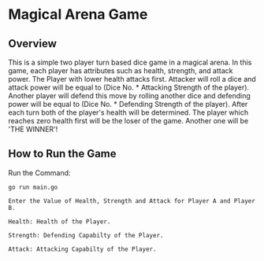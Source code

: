 # Magical Arena Game

## Overview
This is a simple two player turn based dice game in a magical arena. 
In this game, each player has attributes such as health, strength, and attack power.
The Player with lower health attacks first. Attacker will roll a dice and attack power will be equal to (Dice No. * Attacking Strength of the player). Another player will defend this move by rolling another dice and defending power will be equal to (Dice No. * Defending Strength of the player).
After each turn both of the player's health will be determined. The player which reaches zero health first will be the loser of the game. Another one will be 'THE WINNER'!

## How to Run the Game
Run the Command: 
```
go run main.go
````
`Enter the Value of Health, Strength and Attack for Player A and Player B.`

`Health: Health of the Player.`

`Strength: Defending Capabilty of the Player.`

`Attack: Attacking Capabilty of the Player.`
